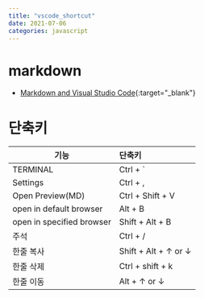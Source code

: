 ```yaml
---
title: "vscode_shortcut"
date: 2021-07-06
categories: javascript  
---
```


# markdown
* [Markdown and Visual Studio Code](https://code.visualstudio.com/docs/languages/markdown){:target="_blank"}  


# 단축키

| 기능                             | 단축키              |
| -------------------------------- | :------------------ |
| TERMINAL                         | Ctrl + `            |
| Settings                         | Ctrl + ,            |  
| Open Preview(MD)                 | Ctrl + Shift + V    | 
| open in default browser          | Alt + B             | 
| open in specified browser        | Shift + Alt + B     | 
| 주석                             | Ctrl + /            |
| 한줄 복사                        | Shift + Alt + ↑ or ↓ |
| 한줄 삭제                        | Ctrl + shift + k     |
| 한줄 이동                        |  Alt + ↑ or ↓        |

